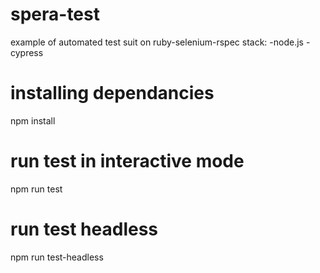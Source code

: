 # spera-test
example of automated test suit on ruby-selenium-rspec
stack: -node.js
       -cypress

# installing dependancies
npm install
# run test in interactive mode
npm run test 

# run test headless
npm run test-headless
